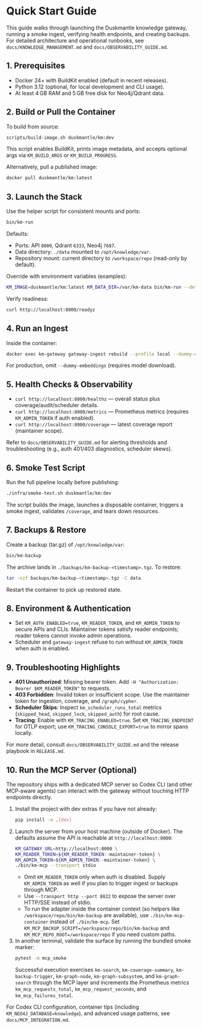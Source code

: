 # Quick Start Guide

This guide walks through launching the Duskmantle knowledge gateway, running a smoke ingest, verifying health endpoints, and creating backups. For detailed architecture and operational runbooks, see `docs/KNOWLEDGE_MANAGEMENT.md` and `docs/OBSERVABILITY_GUIDE.md`.

## 1. Prerequisites
- Docker 24+ with BuildKit enabled (default in recent releases).
- Python 3.12 (optional, for local development and CLI usage).
- At least 4 GB RAM and 5 GB free disk for Neo4j/Qdrant data.

## 2. Build or Pull the Container
To build from source:
```bash
scripts/build-image.sh duskmantle/km:dev
```
This script enables BuildKit, prints image metadata, and accepts optional args via `KM_BUILD_ARGS` or `KM_BUILD_PROGRESS`.

Alternatively, pull a published image:
```bash
docker pull duskmantle/km:latest
```

## 3. Launch the Stack
Use the helper script for consistent mounts and ports:
```bash
bin/km-run
```
Defaults:
- Ports: API `8000`, Qdrant `6333`, Neo4j `7687`.
- Data directory: `./data` mounted to `/opt/knowledge/var`.
- Repository mount: current directory to `/workspace/repo` (read-only by default).

Override with environment variables (examples):
```bash
KM_IMAGE=duskmantle/km:latest KM_DATA_DIR=/var/km-data bin/km-run --detach
```

Verify readiness:
```bash
curl http://localhost:8000/readyz
```

## 4. Run an Ingest
Inside the container:
```bash
docker exec km-gateway gateway-ingest rebuild --profile local --dummy-embeddings
```
For production, omit `--dummy-embeddings` (requires model download).

## 5. Health Checks & Observability
- `curl http://localhost:8000/healthz` — overall status plus coverage/audit/scheduler details.
- `curl http://localhost:8000/metrics` — Prometheus metrics (requires `KM_ADMIN_TOKEN` if auth enabled).
- `curl http://localhost:8000/coverage` — latest coverage report (maintainer scope).

Refer to `docs/OBSERVABILITY_GUIDE.md` for alerting thresholds and troubleshooting (e.g., auth 401/403 diagnostics, scheduler skews).

## 6. Smoke Test Script
Run the full pipeline locally before publishing:
```bash
./infra/smoke-test.sh duskmantle/km:dev
```
The script builds the image, launches a disposable container, triggers a smoke ingest, validates `/coverage`, and tears down resources.

## 7. Backups & Restore
Create a backup (tar.gz) of `/opt/knowledge/var`:
```bash
bin/km-backup
```
The archive lands in `./backups/km-backup-<timestamp>.tgz`. To restore:
```bash
tar -xzf backups/km-backup-<timestamp>.tgz -C data
```
Restart the container to pick up restored state.

## 8. Environment & Authentication
- Set `KM_AUTH_ENABLED=true`, `KM_READER_TOKEN`, and `KM_ADMIN_TOKEN` to secure APIs and CLIs. Maintainer tokens satisfy reader endpoints; reader tokens cannot invoke admin operations.
- Scheduler and `gateway-ingest` refuse to run without `KM_ADMIN_TOKEN` when auth is enabled.

## 9. Troubleshooting Highlights
- **401 Unauthorized**: Missing bearer token. Add `-H "Authorization: Bearer $KM_READER_TOKEN"` to requests.
- **403 Forbidden**: Invalid token or insufficient scope. Use the maintainer token for ingestion, coverage, and `/graph/cypher`.
- **Scheduler Skips**: Inspect `km_scheduler_runs_total` metrics (`skipped_head`, `skipped_lock`, `skipped_auth`) for root cause.
- **Tracing**: Enable with `KM_TRACING_ENABLED=true`. Set `KM_TRACING_ENDPOINT` for OTLP export; use `KM_TRACING_CONSOLE_EXPORT=true` to mirror spans locally.

For more detail, consult `docs/OBSERVABILITY_GUIDE.md` and the release playbook in `RELEASE.md`.

## 10. Run the MCP Server (Optional)
The repository ships with a dedicated MCP server so Codex CLI (and other MCP-aware agents) can interact with the gateway without touching HTTP endpoints directly.

1. Install the project with dev extras if you have not already:
   ```bash
   pip install -e .[dev]
   ```
2. Launch the server from your host machine (outside of Docker). The defaults assume the API is reachable at `http://localhost:8000`:
   ```bash
   KM_GATEWAY_URL=http://localhost:8000 \
   KM_READER_TOKEN=${KM_READER_TOKEN:-maintainer-token} \
   KM_ADMIN_TOKEN=${KM_ADMIN_TOKEN:-maintainer-token} \
   ./bin/km-mcp --transport stdio
   ```
   - Omit `KM_READER_TOKEN` only when auth is disabled. Supply `KM_ADMIN_TOKEN` as well if you plan to trigger ingest or backups through MCP.
   - Use `--transport http --port 8822` to expose the server over HTTP/SSE instead of stdio.
   - To run the adapter inside the container context (so helpers like `/workspace/repo/bin/km-backup` are available), use `./bin/km-mcp-container` instead of `./bin/km-mcp`. Set `KM_MCP_BACKUP_SCRIPT=/workspace/repo/bin/km-backup` and `KM_MCP_REPO_ROOT=/workspace/repo` if you need custom paths.
3. In another terminal, validate the surface by running the bundled smoke marker:
   ```bash
   pytest -m mcp_smoke
   ```
   Successful execution exercises `km-search`, `km-coverage-summary`, `km-backup-trigger`, `km-graph-node`, `km-graph-subsystem`, and `km-graph-search` through the MCP layer and increments the Prometheus metrics `km_mcp_requests_total`, `km_mcp_request_seconds`, and `km_mcp_failures_total`.

For Codex CLI configuration, container tips (including `KM_NEO4J_DATABASE=knowledge`), and advanced usage patterns, see `docs/MCP_INTEGRATION.md`.
